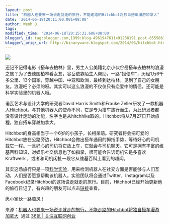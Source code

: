 ```yaml
--- 
layout: post 
title: "机器人也要来一场说走就走的旅行，不能走路的Hitchbot将独自搭车漫游加拿大"
date: '2014-06-18T20:11:00.001+08:00' 
author: Wenh Q
tags:
modified\_time: '2014-06-18T20:15:31.606+08:00' 
blogger\_id: tag:blogger.com,1999:blog-4961947611491238191.post-8555861734836706293
blogger\_orig\_url: http://binaryware.blogspot.com/2014/06/hitchbot.html
---
```

![](https://images-blogger-opensocial.googleusercontent.com/gadgets/proxy?url=http%3A%2F%2Fa.36krcnd.com%2Fphoto%2F2014%2Fdb7c58faf449c143329b82573b2f8976.jpg&container=blogger&gadget=a&rewriteMime=image%2F*)



还记不记得电影《搭车去柏林》里，男主人公美籍北京小伙谷岳搭车去柏林的浪漫之旅？为了去德国柏林看女友，谷岳依靠陌生人帮助，一路"搭便车"，历经1万6千多公里、13个国家，穿越中国、中亚和欧洲，最终到达柏林，见到了自己的女朋友。浪漫吧？必须的呀。其实可以这么浪漫的不仅仅只有恋爱中的情侣，还可能是科学实验里的机器人哦。



诺瓦艺术与设计大学的研究者David Harris Smith和Frauke
Zeller研发了一款机器人[Hitchbot](http://www.hitchbot.me/)。与其他机器人的使命不同，它是专为搭车旅行而生，为此研发者都没有设计走动的功能，名字也是从hitchhike取的。Hitchbot将从7月27日开始旅程，独自搭车穿越加拿大。



Hitchbot的身高相当于一个6岁的小孩子，长相呆萌。研究者将会把可爱的Hitchbot放在公路旁边，Hitchbot会做出搭车通用的拇指手势，等待好心的司机载它一程。一旦好心的司机将它放上车，它就会与司机聊天。它可是拥有丰富的维基百科知识，对娱乐社交信息也了如指掌，很可能会告诉司机它是多喜欢Kraftwerk
，或者和司机闲扯一段它从维基百科上看到的趣闻。



其实这场旅行只是一项[科学实验](http://www.cnet.com/news/see-a-jealous-robot-hell-bent-on-revenge/)，用来检测机器人在社交方面是否能够与人们互动，人们是否愿意帮助该机器人。实验团队将会通过Twitter，Instagram以及Facebook纪录Hitchbot的这场说走就走的旅行。目前，Hitchbot已经开始更新他的旅行日记了，有兴趣的朋友可以点击[链接](http://www.hitchbot.me/stories/my-journal/)查看。



愿小家伙一路顺风！

<div>




</div>

<div>

来源：[机器人也要来一场说走就走的旅行，不能走路的Hitchbot将独自搭车漫游加拿大](http://www.36kr.com/p/212947.html)  通过 [36氪
| 关注互联网创业](http://www.36kr.com/)

</div>
